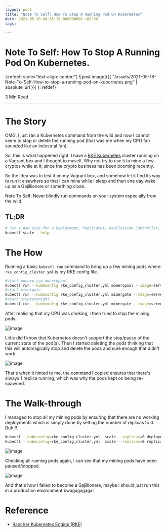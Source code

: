 ```yaml
---
layout: post
title: "Note To Self: How To Stop A Running Pod On Kubernetes"
date: 2021-05-18 04:36:19.000000000 +02:00
tags:

---
```

# Note To Self: How To Stop A Running Pod On Kubernetes.

{:refdef: style="text-align: center;"}
![post image]({{ "/assets/2021-05-18-Note-To-Self-How-to-stop-a-running-pod-on-kubernetes.png" | absolute_url }})
{: refdef}

3 Min Read

-----------------------------------------------------------------------------------------

# The Story

OMG, I just ran a Kubernetes command from the wild and now I cannot seem to stop or delete the running pod (that was me when my CPU fan sounded like an industrial fan). 

So, this is what happened right. I have a [RKE Kubernetes](https://rancher.com/products/rke/) cluster running on a Vagrant box and I thought to myself. Why not try to use it to mine a few cryptos while at it; since the crypto business has been booming recently.

So the idea was to test it on my Vagrant box, and somehow let it find its way to run it elsewhere so that I can mine while I sleep and then one day wake up as a Gajillionare or something close.

Note To Self: Never blindly run commands on your system especially from the wild.

## TL;DR

```bash
# Set a new size for a Deployment, ReplicaSet, Replication Controller, or StatefulSet.
kubectl scale --help
```

# The How

Running a basic `kubectl run` command to bring up a few mining pods where `rke_config_cluster.yml` is my RKE config file.

```bash
#start monero_cpu_moneropool
kubectl run --kubeconfig rke_config_cluster.yml moneropool --image=servethehome/monero_cpu_moneropool:latest --replicas=1
#start minergate
kubectl run --kubeconfig rke_config_cluster.yml minergate --image=servethehome/monero_cpu_minergate:latest --replicas=1
#start cryptotonight
kubectl run --kubeconfig rke_config_cluster.yml minergate --image=servethehome/universal_cryptonight:latest --replicas=1
```

After realising that my CPU was choking, I then tried to stop the mining pods.

![image](https://user-images.githubusercontent.com/7910856/118583866-09a94e00-b796-11eb-8c16-5cfef8008c24.png)

Little did I know that Kubernetes doesn't support the stop/pause of the current state of the pod(s). Then I started deleting the pods thinking that this will automagically stop and delete the pods and sure enough that didn't work.

![image](https://user-images.githubusercontent.com/7910856/118583540-85ef6180-b795-11eb-9e77-dcaa69607795.png)

That's when it hinted to me, the command I copied ensures that there's always 1 replica running, which was why the pods kept on being re-spawned.

# The Walk-through

I managed to stop all my mining pods by ensuring that there are no working deployments which is simply done by setting the number of replicas to 0. Duh!!!

```bash
kubectl --kubeconfig=rke_config_cluster.yml  scale --replicas=0 deployment minergate moneropool
kubectl --kubeconfig=rke_config_cluster.yml  scale --replicas=0 replicaset minergate-686c565775 moneropool-69fbc5b6d5
```

![image](https://user-images.githubusercontent.com/7910856/118584808-fa2b0480-b797-11eb-9bee-13bfb4661286.png)

Checking all running pods again, I can see that my mining pods have been paused/stopped.

![image](https://user-images.githubusercontent.com/7910856/118584763-e5e70780-b797-11eb-90ec-3b8109a8efb9.png)

And that's how I failed to become a Gajillionare, maybe I should just run this in a production environment bwagagagaga!

# Reference

- [Rancher Kubernetes Engine (RKE)](https://rancher.com/products/rke/)
